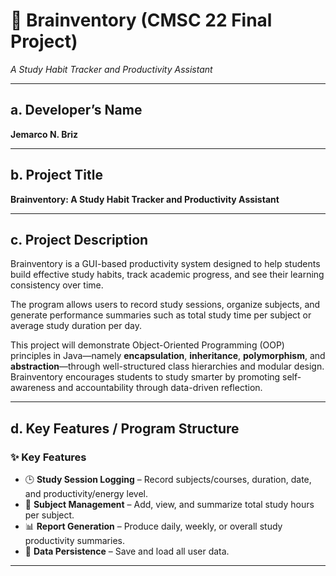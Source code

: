 # 🧠 Brainventory (CMSC 22 Final Project)
*A Study Habit Tracker and Productivity Assistant*


---

## a. Developer’s Name
**Jemarco N. Briz**


---

## b. Project Title
**Brainventory: A Study Habit Tracker and Productivity Assistant**

---

## c. Project Description
Brainventory is a GUI-based productivity system designed to help students build effective study habits, track academic progress, and see their learning consistency over time.  

The program allows users to record study sessions, organize subjects, and generate performance summaries such as total study time per subject or average study duration per day.  

This project will demonstrate Object-Oriented Programming (OOP) principles in Java—namely **encapsulation**, **inheritance**, **polymorphism**, and **abstraction**—through well-structured class hierarchies and modular design. Brainventory encourages students to study smarter by promoting self-awareness and accountability through data-driven reflection.

---

## d. Key Features / Program Structure

### ✨ Key Features
- 🕒 **Study Session Logging** – Record subjects/courses, duration, date, and productivity/energy level.  
- 📘 **Subject Management** – Add, view, and summarize total study hours per subject.  
- 📊 **Report Generation** – Produce daily, weekly, or overall study productivity summaries.  
- 💾 **Data Persistence** – Save and load all user data.


---


